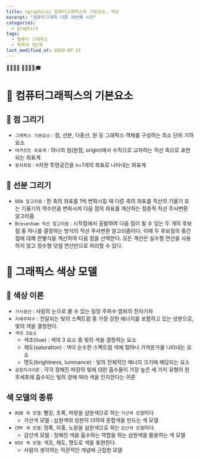```yaml
---
title: (graphics) 컴퓨터그래픽스의 기본요소, 색상
excerpt: "컴퓨터그래픽 이론 세번째 시간"
categories:
  - graphics
tags:
  - 컴퓨터 그래픽스
  - 독학사 3단계
last_modified_at: 2020-07-21
---
```

💼📝🔑⏰ 📙📓📘📒🎓

# 💼 컴퓨터그래픽스의 기본요소
## 📝 점 그리기
- `그래픽스 기본요소` : 점, 선분, 다중선, 원 등 그래픽스 객체를 구성하는 최소 단위 기하 요소
- `데카르트 좌표계` : 하나의 점(원점, origin)에서 수직으로 교차하는 직선 축으로 표현되는 좌표계
- `동차좌표` : n차원 투영공간을 n+1개의 좌표로 나타내는 좌표계


## 📝 선분 그리기
- `DDA 알고리즘` : 한 축의 좌표를 1씩 변화시킬 때 다른 축의 좌표를 직선의 기울기 또는 기울기의 역수만큼 변화시켜 다음 점의 좌표를 계산하는 점증적 직선 주사변환 알고리즘
- `Bresenham 직선 알고리즘` : 시작점에서 출발하여 다음 점이 될 수 있는 두 개의 후보점 중 하나를 결정하는 방식의 직선 주사변환 알고리즘이다. 이때 두 후보점의 중간점에 대해 판별식을 계산하여 다음 점을 선택한다. 모든 계산은 실수형 연산을 사용하지 않고 정수형 덧셈 연산만으로 처리할 수 있다.

# 💼 그래픽스 색상 모델
## 📝 색상 이론
- `가시광선` : 사람의 눈으로 볼 수 있는 일정 주파수 범위의 전자기파
- `지배주파수` : 전달되는 빛의 스펙트럼 중 가장 강한 에너지를 포함하고 있는 성분으로, 빛의 색을 결정한다.
- `색의 3요소`
  + 색조(hue) : 색의 3 요소 중 빛의 색을 결정하는 요소
  + 채도(saturation) : 색이 순수한 스펙트럼 색에 얼마나 가까운가를 나타내는 요소
  + 명도(brightness, luminance) : 빛의 전체적인 에너지 크기에 해당되는 요소
- `삼원자극이론` : 각각 정해진 파장의 빛에 대한 흡수율이 가장 높은 세 가지 유형의 원추세포에 흡수되는 빛의 양에 따라 색을 인지한다는 이론

## 색 모델의 종류
- `RGB 색 모델`: 빨강, 초록, 파랑을 삼원색으로 하는 `가산색 모델`이다 
  + 가산색 모델 : 삼원색의 성분이 더하여 혼합색을 만드는 색 모델
- `CMY 색 모델`: 청록, 자홍, 노랑을 삼원색으로 하는 `감산색 모델`이다.
  + 감산색 모델 : 정해진 색을 흡수하는 역할을 하는 삼원색을 활용하는 색 모델
- `HSV 색 모델`: 색조, 채도, 명도로 색을 표현한다.
  + 사람이 생각하는 직관적인 개념에 근접한 모델
